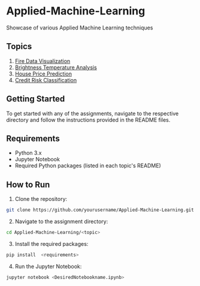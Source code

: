 # Applied-Machine-Learning
Showcase of various Applied Machine Learning techniques 

## Topics

1. [Fire Data Visualization](#fire-data-visualization)
2. [Brightness Temperature Analysis](#brightness-temperature-analysis)
3. [House Price Prediction](#house-price-prediction)
4. [Credit Risk Classification](#credit-risk-classification)


## Getting Started

To get started with any of the assignments, navigate to the respective directory and follow the instructions provided in the README files.

## Requirements

- Python 3.x
- Jupyter Notebook
- Required Python packages (listed in each topic's README)

## How to Run

1. Clone the repository:
```bash
git clone https://github.com/yourusername/Applied-Machine-Learning.git
```
2. Navigate to the assignment directory:
```bash
cd Applied-Machine-Learning/<topic>
```
3. Install the required packages:
```bash
pip install  <requirements>
```
4. Run the Jupyter Notebook:
```bash
jupyter notebook <DesiredNotebookname.ipynb>
```
